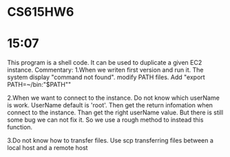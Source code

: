 # CS615HW6
# 15:07
This program is a shell code. It can be used to duplicate a given EC2 instance. 
Commentary:
1.When we writen first version and run it. The system display "command not found".
modify PATH files. Add "export PATH=~/bin:"$PATH""

2.When we want to connect to the instance. Do not know which userName is work.
UserName default is 'root'. Then get the return infomation when connect to the instance. Than get the right userName value.
But there is still some bug we can not fix it. So we use a rough method to instead this function. 

3.Do not know how to transfer files. 
Use scp transferring files between a local host and a remote host


